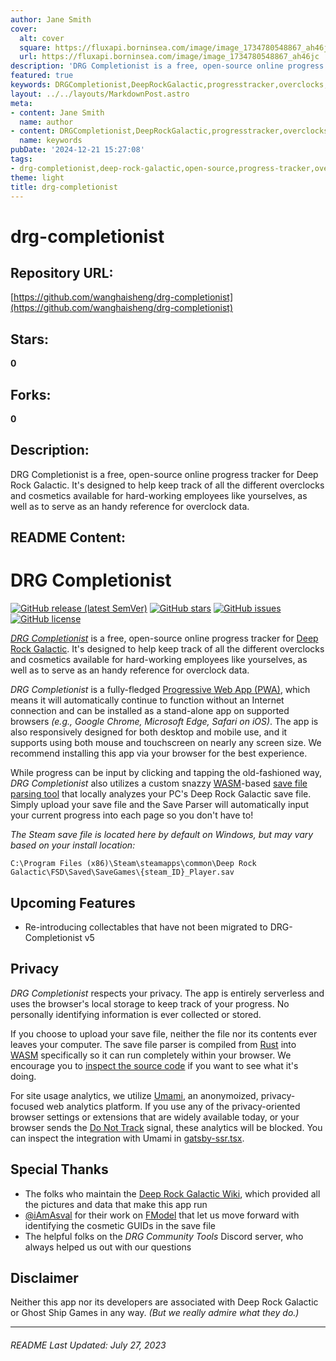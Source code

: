 ```yaml
---
author: Jane Smith
cover:
  alt: cover
  square: https://fluxapi.borninsea.com/image/image_1734780548867_ah46jc
  url: https://fluxapi.borninsea.com/image/image_1734780548867_ah46jc
description: 'DRG Completionist is a free, open-source online progress tracker for Deep Rock Galactic. It's designed to help keep track of all the different overclocks and cosmetics available for hard-working employees like yourselves, as well as to serve as an handy reference for overclock data.'
featured: true
keywords: DRGCompletionist,DeepRockGalactic,progresstracker,overclocks,cosmetics,open-source,online,reference,PWA,WebAssembly,savefileparser,privacy,installation,Touchscreen,Desktop,Mobile,ProgressiveWebApp,Rust
layout: ../../layouts/MarkdownPost.astro
meta:
- content: Jane Smith
  name: author
- content: DRGCompletionist,DeepRockGalactic,progresstracker,overclocks,cosmetics,open-source,online,reference,PWA,WebAssembly,savefileparser,privacy,installation,Touchscreen,Desktop,Mobile,ProgressiveWebApp,Rust
  name: keywords
pubDate: '2024-12-21 15:27:08'
tags:
- drg-completionist,deep-rock-galactic,open-source,progress-tracker,overclocks,cosmetics,pwa,web-application,save-file-parsing,webassembly,rust,privacy
theme: light
title: drg-completionist
---
```


# drg-completionist

## Repository URL: 
[https://github.com/wanghaisheng/drg-completionist](https://github.com/wanghaisheng/drg-completionist)

## Stars: 
**0**

## Forks: 
**0**

## Description: 
DRG Completionist is a free, open-source online progress tracker for Deep Rock Galactic. It's designed to help keep track of all the different overclocks and cosmetics available for hard-working employees like yourselves, as well as to serve as an handy reference for overclock data.

## README Content: 
# DRG Completionist

[![GitHub release (latest SemVer)](https://img.shields.io/github/v/release/spicyboys/drg-completionist?color=darkgreen)](https://github.com/spicyboys/drg-completionist/releases)
[![GitHub stars](https://img.shields.io/github/stars/spicyboys/drg-completionist)](https://github.com/spicyboys/drg-completionist/stargazers)
[![GitHub issues](https://img.shields.io/github/issues/spicyboys/drg-completionist)](https://github.com/spicyboys/drg-completionist/issues)
[![GitHub license](https://img.shields.io/github/license/spicyboys/drg-completionist?color=darkred)](https://github.com/spicyboys/drg-completionist/blob/main/LICENSE)

_[DRG Completionist](https://drg-completionist.com/)_ is a free, open-source online progress tracker for [Deep Rock Galactic](https://www.deeprockgalactic.com/). It's designed to help keep track of all the different overclocks and cosmetics available for hard-working employees like yourselves, as well as to serve as an handy reference for overclock data.

_DRG Completionist_ is a fully-fledged [Progressive Web App (PWA)](https://en.wikipedia.org/wiki/Progressive_web_application), which means it will automatically continue to function without an Internet connection and can be installed as a stand-alone app on supported browsers _(e.g., Google Chrome, Microsoft Edge, Safari on iOS)_. The app is also responsively designed for both desktop and mobile use, and it supports using both mouse and touchscreen on nearly any screen size. We recommend installing this app via your browser for the best experience.

While progress can be input by clicking and tapping the old-fashioned way, _DRG Completionist_ also utilizes a custom snazzy [WASM](https://en.wikipedia.org/wiki/WebAssembly)-based [save file parsing tool](https://github.com/rob0rt/drg-save-parser/) that locally analyzes your PC's Deep Rock Galactic save file. Simply upload your save file and the Save Parser will automatically input your current progress into each page so you don't have to!

_The Steam save file is located here by default on Windows, but may vary based on your install location:_

`C:\Program Files (x86)\Steam\steamapps\common\Deep Rock Galactic\FSD\Saved\SaveGames\{steam_ID}_Player.sav`

## Upcoming Features

- Re-introducing collectables that have not been migrated to DRG-Completionist v5

## Privacy

_DRG Completionist_ respects your privacy. The app is entirely serverless and uses the browser's local storage to keep track of your progress. No personally identifying information is ever collected or stored.

If you choose to upload your save file, neither the file nor its contents ever leaves your computer. The save file parser is compiled from [Rust](<https://en.wikipedia.org/wiki/Rust_(programming_language)>) into [WASM](https://en.wikipedia.org/wiki/WebAssembly) specifically so it can run completely within your browser. We encourage you to [inspect the source code](https://github.com/rob0rt/drg-save-parser) if you want to see what it's doing.

For site usage analytics, we utilize [Umami](https://umami.is/), an anonymoized, privacy-focused web analytics platform. If you use any of the privacy-oriented browser settings or extensions that are widely available today, or your browser sends the [Do Not Track](https://www.eff.org/issues/do-not-track) signal, these analytics will be blocked. You can inspect the integration with Umami in [gatsby-ssr.tsx](gatsby-ssr.tsx).

## Special Thanks

- The folks who maintain the [Deep Rock Galactic Wiki](https://deeprockgalactic.wiki.gg/wiki/Deep_Rock_Galactic_Wiki), which provided all the pictures and data that make this app run
- [@iAmAsval](https://github.com/iAmAsval) for their work on [FModel](https://github.com/iAmAsval/FModel) that let us move forward with identifying the cosmetic GUIDs in the save file
- The helpful folks on the _DRG Community Tools_ Discord server, who always helped us out with our questions

## Disclaimer

Neither this app nor its developers are associated with Deep Rock Galactic or Ghost Ship Games in any way. _(But we really admire what they do.)_

---

###### README Last Updated: July 27, 2023

